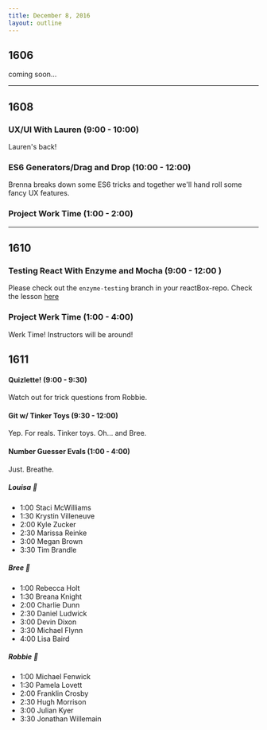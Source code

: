 ```yaml
---
title: December 8, 2016
layout: outline
---
```


## 1606
coming soon...

***

## 1608

### UX/UI With Lauren (9:00 - 10:00)
Lauren's back!

### ES6 Generators/Drag and Drop (10:00 - 12:00)
Brenna breaks down some ES6 tricks and together we'll hand roll some fancy UX features.

### Project Work Time (1:00 - 2:00)

***

## 1610

### Testing React With Enzyme and Mocha (9:00 - 12:00 )

Please check out the `enzyme-testing` branch in your reactBox-repo.
Check the lesson [here](http://frontend.turing.io/lessons/testing-react.html)

### Project Werk Time (1:00 - 4:00)

Werk Time! Instructors will be around!  

## 1611

#### Quizlette! (9:00 - 9:30)
Watch out for trick questions from Robbie.

#### Git w/ Tinker Toys (9:30 - 12:00)
Yep. For reals. Tinker toys. Oh... and Bree.

#### Number Guesser Evals (1:00 - 4:00)
Just. Breathe.

##### Louisa :see_no_evil:

* 1:00 Staci McWilliams
* 1:30 Krystin Villeneuve
* 2:00 Kyle Zucker
* 2:30 Marissa Reinke
* 3:00 Megan Brown
* 3:30 Tim Brandle

##### Bree :hear_no_evil:

* 1:00 Rebecca Holt
* 1:30 Breana Knight
* 2:00 Charlie Dunn
* 2:30 Daniel Ludwick
* 3:00 Devin Dixon
* 3:30 Michael Flynn
* 4:00 Lisa Baird

##### Robbie :speak_no_evil:

* 1:00 Michael Fenwick
* 1:30 Pamela Lovett
* 2:00 Franklin Crosby
* 2:30 Hugh Morrison
* 3:00 Julian Kyer
* 3:30 Jonathan Willemain
